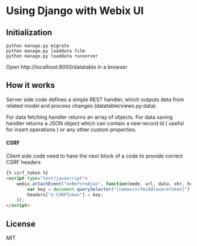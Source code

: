 Using Django with Webix UI
===========================

Initialization
--------------

```
python manage.py migrate
python manage.py loaddata film
python manage.py loaddata runserver
```

Open http://localhost:8000/datatable in a browser


How it works
--------------

Server side code defines a simple REST handler, which outputs data from related model and process changes (datatable/views.py:data)

For data fetching handler returns an array of objects. For data saving handler returns a JSON object which can contain a new record id ( useful for insert operations ) or any other custom properties. 

#### CSRF

Client side code need to have the next block of a code to provide correct CSRF headers

```html
{% csrf_token %}
<script type="text/javascript">
	webix.attachEvent("onBeforeAjax", function(mode, url, data, xhr, headers){
		var key = document.querySelector("[name=csrfmiddlewaretoken]").value;
		headers["X-CSRFToken"] = key;
	});
</script>
```

License
---------

MIT